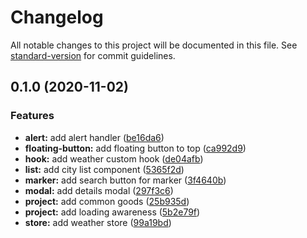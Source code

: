# Changelog

All notable changes to this project will be documented in this file. See [standard-version](https://github.com/conventional-changelog/standard-version) for commit guidelines.

## 0.1.0 (2020-11-02)


### Features

* **alert:** add alert handler ([be16da6](https://github.com/olavoparno/weather-model/commit/be16da67ef1179e1ba4b89915604ab7f2599330b))
* **floating-button:** add floating button to top ([ca992d9](https://github.com/olavoparno/weather-model/commit/ca992d9d215319035213b9997d54b73050f3566a))
* **hook:** add weather custom hook ([de04afb](https://github.com/olavoparno/weather-model/commit/de04afb7eede1bf82402ef86b7f6fede6e1678a6))
* **list:** add city list component ([5365f2d](https://github.com/olavoparno/weather-model/commit/5365f2d45bd9dafb53d366cbb5cfeed9c013568d))
* **marker:** add search button for marker ([3f4640b](https://github.com/olavoparno/weather-model/commit/3f4640befacdbac051867cad79e2b2d328bce085))
* **modal:** add details modal ([297f3c6](https://github.com/olavoparno/weather-model/commit/297f3c670c3a46d9fe43c6bc00b068e92b5ca5b7))
* **project:** add common goods ([25b935d](https://github.com/olavoparno/weather-model/commit/25b935dfc04200071bcb9e6e238e61e952bdcacb))
* **project:** add loading awareness ([5b2e79f](https://github.com/olavoparno/weather-model/commit/5b2e79f7aadf1efa7e036f2d2cceca7e06f579f0))
* **store:** add weather store ([99a19bd](https://github.com/olavoparno/weather-model/commit/99a19bd2c427c9cd6b9cf349a2cfbde0c6557f29))
